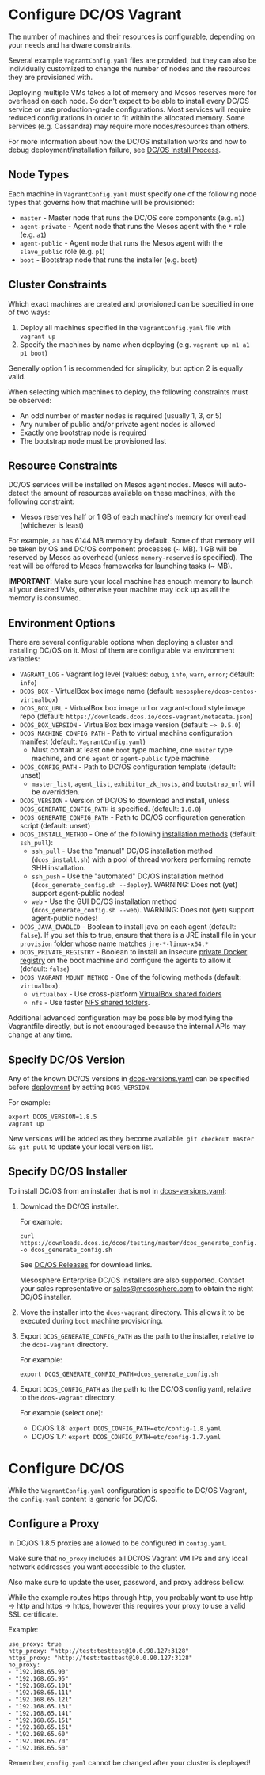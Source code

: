 # Configure DC/OS Vagrant

The number of machines and their resources is configurable, depending on your needs and hardware constraints.

Several example `VagrantConfig.yaml` files are provided, but they can also be individually customized to change the number of nodes and the resources they are provisioned with.

Deploying multiple VMs takes a lot of memory and Mesos reserves more for overhead on each node. So don't expect to be able to install every DC/OS service or use production-grade configurations. Most services will require reduced configurations in order to fit within the allocated memory. Some services (e.g. Cassandra) may require more nodes/resources than others.

For more information about how the DC/OS installation works and how to debug deployment/installation failure, see [DC/OS Install Process](/docs/dcos-install-process.md).

## Node Types

Each machine in `VagrantConfig.yaml` must specify one of the following node types that governs how that machine will be provisioned:

- `master` - Master node that runs the DC/OS core components (e.g. `m1`)
- `agent-private` - Agent node that runs the Mesos agent with the `*` role (e.g. `a1`)
- `agent-public` - Agent node that runs the Mesos agent with the `slave_public` role (e.g. `p1`)
- `boot` - Bootstrap node that runs the installer (e.g. `boot`)

## Cluster Constraints

Which exact machines are created and provisioned can be specified in one of two ways:

1. Deploy all machines specified in the `VagrantConfig.yaml` file with `vagrant up`
1. Specify the machines by name when deploying (e.g. `vagrant up m1 a1 p1 boot`)

Generally option 1 is recommended for simplicity, but option 2 is equally valid.

When selecting which machines to deploy, the following constraints must be observed:

- An odd number of master nodes is required (usually 1, 3, or 5)
- Any number of public and/or private agent nodes is allowed
- Exactly one bootstrap node is required
- The bootstrap node must be provisioned last

## Resource Constraints

DC/OS services will be installed on Mesos agent nodes. Mesos will auto-detect the amount of resources available on these machines, with the following constraint:

- Mesos reserves half or 1 GB of each machine's memory for overhead (whichever is least)

For example, `a1` has 6144 MB memory by default. Some of that memory will be taken by OS and DC/OS component processes (~ MB). 1 GB will be reserved by Mesos as overhead (unless `memory-reserved` is specified). The rest will be offered to Mesos frameworks for launching tasks (~ MB).

**IMPORTANT**: Make sure your local machine has enough memory to launch all your desired VMs, otherwise your machine may lock up as all the memory is consumed.


## Environment Options

There are several configurable options when deploying a cluster and installing DC/OS on it. Most of them are configurable via environment variables:

- `VAGRANT_LOG` - Vagrant log level (values: `debug`, `info`, `warn`, `error`; default: `info`)
- `DCOS_BOX` - VirtualBox box image name (default: `mesosphere/dcos-centos-virtualbox`)
- `DCOS_BOX_URL` - VirtualBox box image url or vagrant-cloud style image repo (default: `https://downloads.dcos.io/dcos-vagrant/metadata.json`)
- `DCOS_BOX_VERSION` - VirtualBox box image version (default: `~> 0.5.0`)
- `DCOS_MACHINE_CONFIG_PATH` - Path to virtual machine configuration manifest (default: `VagrantConfig.yaml`)
    - Must contain at least one `boot` type machine, one `master` type machine, and one `agent` or `agent-public` type machine.
- `DCOS_CONFIG_PATH` - Path to DC/OS configuration template (default: unset)
    - `master_list`, `agent_list`, `exhibitor_zk_hosts`, and `bootstrap_url` will be overridden.
- `DCOS_VERSION` - Version of DC/OS to download and install, unless `DCOS_GENERATE_CONFIG_PATH` is specified. (default: `1.8.8`)
- `DCOS_GENERATE_CONFIG_PATH` - Path to DC/OS configuration generation script (default: unset)
- `DCOS_INSTALL_METHOD` - One of the following [installation methods](/docs/alternate-install-methods.md) (default: `ssh_pull`):
    - `ssh_pull` - Use the "manual" DC/OS installation method (`dcos_install.sh`) with a pool of thread workers performing remote SHH installation.
    - `ssh_push` - Use the "automated" DC/OS installation method (`dcos_generate_config.sh --deploy`). WARNING: Does not (yet) support agent-public nodes!
    - `web` - Use the GUI DC/OS installation method (`dcos_generate_config.sh --web`). WARNING: Does not (yet) support agent-public nodes!
- `DCOS_JAVA_ENABLED` - Boolean to install java on each agent (default: `false`).  If you set this to true, ensure that there is a JRE install file in your `provision` folder whose name matches `jre-*-linux-x64.*`
- `DCOS_PRIVATE_REGISTRY` - Boolean to install an insecure [private Docker registry](/examples/private-registry.md) on the boot machine and configure the agents to allow it (default: `false`)
- `DCOS_VAGRANT_MOUNT_METHOD` - One of the following methods (default: `virtualbox`):
    - `virtualbox` - Use cross-platform [VirtualBox shared folders](https://www.vagrantup.com/docs/synced-folders/virtualbox.html)
    - `nfs` - Use faster [NFS shared folders](https://www.vagrantup.com/docs/synced-folders/nfs.html).

Additional advanced configuration may be possible by modifying the Vagrantfile directly, but is not encouraged because the internal APIs may change at any time.

## Specify DC/OS Version

Any of the known DC/OS versions in [dcos-versions.yaml](/dcos-versions.yaml) can be specified before [deployment](/docs/deploy.md#deploy) by setting `DCOS_VERSION`.

For example:

```
export DCOS_VERSION=1.8.5
vagrant up
```

New versions will be added as they become available. `git checkout master && git pull` to update your local version list.

## Specify DC/OS Installer

To install DC/OS from an installer that is not in [dcos-versions.yaml](/dcos-versions.yaml):

1. Download the DC/OS installer.

    For example:

    ```
    curl https://downloads.dcos.io/dcos/testing/master/dcos_generate_config.sh -o dcos_generate_config.sh
    ```

    See [DC/OS Releases](https://dcos.io/releases/) for download links.

    Mesosphere Enterprise DC/OS installers are also supported. Contact your sales representative or <sales@mesosphere.com> to obtain the right DC/OS installer.

1. Move the installer into the `dcos-vagrant` directory. This allows it to be executed during `boot` machine provisioning.

1. Export `DCOS_GENERATE_CONFIG_PATH` as the path to the installer, relative to the `dcos-vagrant` directory.

    For example:

    ```
    export DCOS_GENERATE_CONFIG_PATH=dcos_generate_config.sh
    ```

1. Export `DCOS_CONFIG_PATH` as the path to the DC/OS config yaml, relative to the `dcos-vagrant` directory.

    For example (select one):

    - DC/OS 1.8: `export DCOS_CONFIG_PATH=etc/config-1.8.yaml`
    - DC/OS 1.7: `export DCOS_CONFIG_PATH=etc/config-1.7.yaml`


# Configure DC/OS

While the `VagrantConfig.yaml` configuration is specific to DC/OS Vagrant, the `config.yaml` content is generic for DC/OS.

## Configure a Proxy

In DC/OS 1.8.5 proxies are allowed to be configured in `config.yaml`.

Make sure that `no_proxy` includes all DC/OS Vagrant VM IPs and any local network addresses you want accessible to the cluster.

Also make sure to update the user, password, and proxy address bellow.

While the example routes https through http, you probably want to use http -> http and https -> https, however this requires your proxy to use a valid SSL certificate.

Example:

```
use_proxy: true
http_proxy: "http://test:testtest@10.0.90.127:3128"
https_proxy: "http://test:testtest@10.0.90.127:3128"
no_proxy:
- "192.168.65.90"
- "192.168.65.95"
- "192.168.65.101"
- "192.168.65.111"
- "192.168.65.121"
- "192.168.65.131"
- "192.168.65.141"
- "192.168.65.151"
- "192.168.65.161"
- "192.168.65.60"
- "192.168.65.70"
- "192.168.65.50"
```

Remember, `config.yaml` cannot be changed after your cluster is deployed!
